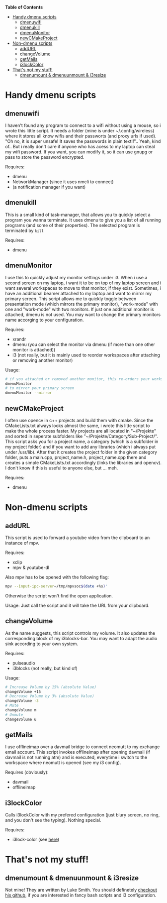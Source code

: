 <!-- markdown-toc start - Don't edit this section. Run M-x markdown-toc-refresh-toc -->
**Table of Contents**

- [Handy dmenu scripts](#handy-dmenu-scripts)
    - [dmenuwifi](#dmenuwifi)
    - [dmenukill](#dmenukill)
    - [dmenuMonitor](#dmenumonitor)
    - [newCMakeProject](#newcmakeproject)
- [Non-dmenu scripts](#non-dmenu-scripts)
    - [addURL](#addurl)
    - [changeVolume](#changevolume)
    - [getMails](#getmails)
    - [i3lockColor](#i3lockcolor)
- [That's not my stuff!](#thats-not-my-stuff)
    - [dmenumount & dmenuunmount & i3resize](#dmenumount--dmenuunmount--i3resize)

<!-- markdown-toc end -->

# Handy dmenu scripts
## dmenuwifi

I haven't found any program to connect to a wifi without using a mouse, so i wrote this little script.
It needs a folder (mine is under ~/.config/wireless) where it stores all know wifis and their passworts (and proxy urls if used).
"Oh no, it is super unsafe! It saves the passwords in plain text!!".. Yeah, kind of..
But i really don't care if anyone who has acess to my laptop can steal my wifi password.
If you want, you can modify it, so it can use gnupg or pass to store the password encrypted.

Requires:
- dmenu
- NetworkManager (since it uses nmcli to connect)
- (a notification manager if you want)

## dmenukill

This is a small kind of task-manager, that allows you to quickly select a program you wanna terminate.
It uses dmenu to give you a list of all running programs (and some of their properties).
The selected program is terminated by `kill`

Requires:
- dmenu

## dmenuMonitor

I use this to quickly adjust my monitor settings under i3. When i use a second screen on my laptop,
i want it to be on top of my laptop screen and i want several workspaces to move to that monitor, if they exist.
Sometimes, i have an additional beamer attached to my laptop and want to mirror my primary screen.
This script allows me to quickly toggle between presentation mode (which mirrors the primary monitor), "work-mode" with one and "work-mode" with two monitors.
If just one additional monitor is attached, dmenu is not used.
You may want to change the primary monitors name accorging to your configuration.

Requires:
- xrandr
- dmenu (you can select the monitor via dmenu (if more than one other monitor is attached))
- i3 (not really, but it is mainly used to reorder workspaces after attaching or removing another monitor)

Usage:
```bash
# if you attached or removed another monitor, this re-orders your workspaces
dmenuMonitor
# to mirror your primary screen
dmenuMonitor --mirror
```

## newCMakeProject

I often use opencv in c++ projects and build them with cmake. Since the CMakeLists.txt always looks almost the same,
i wrote this litte script to make the whole process faster.
My projects are all located in "~/Projekte" and sorted in seperate subfolders like "~/Projekte/Category/Sub-Project/".
This script asks you for a project name, a category (which is a subfolder in my project folder) and if you want to add any libraries
(which i always put under /usr/lib). After that it creates the project folder in the given category folder, puts a main.cpp, project_name.h, project_name.cpp there and creates a simple CMakeLists.txt accordingly (links the libraries and opencv).
I don't know if this is useful to anyone else, but ... meh.

Requires:
- dmenu

# Non-dmenu scripts
## addURL

This script is used to forward a youtube video from the clipboard to an instance of mpv.

Requires:
- xclip
- mpv & youtube-dl

Also mpv has to be opened with the following flag:
```bash
mpv --input-ipc-server=/tmp/mpvsoc$(date +%s)'
```
Otherwise the script won't find the open application.

Usage:
Just call the script and it will take the URL from your clipboard.

## changeVolume

As the name suggests, this script controls my volume. It also updates the corresponding block of my i3blocks-bar.
You may want to adapt the audio sink according to your own system.

Requires:
- pulseaudio
- i3blocks (not really, but kind of)

Usage:
```bash
# Increase Volume by 15% (absolute Value)
changeVolume +15
# Decrease Volume by 3% (absolute Value)
changeVolume -3
# Mute
changeVolume m
# Unmute
changeVolume u
```

## getMails

I use offlineimap over a davmail bridge to connect neomutt to my exchange email account.
This script invokes offlineimap after opening davmail (if davmail is not running atm) and is executed,
everytime i switch to the workspace where neomutt is opened (see my i3 config).

Requires (obviously):
- davmail
- offlineimap

## i3lockColor

Calls i3lockColor with my prefered configuration (just blury screen, no ring, and you don't see the typing).
Nothing special.

Requires:
- i3lock-color (see [here](https://github.com/PandorasFox/i3lock-color))


# That's not my stuff!
## dmenumount & dmenuunmount & i3resize

Not mine! They are written by Luke Smith.
You should definetely [checkout his github](https://gist.github.com/LukeSmithxyz), if you are interested in fancy bash scripts and i3 configuration.
